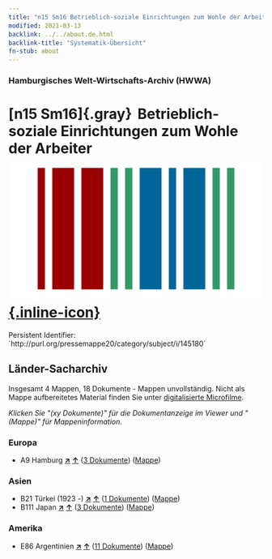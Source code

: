 ```yaml
---
title: "n15 Sm16 Betrieblich-soziale Einrichtungen zum Wohle der Arbeiter"
modified: 2021-03-13
backlink: ../../about.de.html
backlink-title: "Systematik-Übersicht"
fn-stub: about
---
```


### Hamburgisches Welt-Wirtschafts-Archiv (HWWA)

# [n15 Sm16]{.gray}&#8201; Betrieblich-soziale Einrichtungen zum Wohle der Arbeiter &#160; [![Wikidata](/images/Wikidata-logo.svg "Wikidata"){.inline-icon}](http://www.wikidata.org/entity/Q104710727)

<div class="hint">Persistent Identifier: `http://purl.org/pressemappe20/category/subject/i/145180`</div>







## Länder-Sacharchiv




Insgesamt 4 Mappen, 18 Dokumente - Mappen unvollständig.
Nicht als Mappe aufbereitetes Material finden Sie unter [digitalisierte Microfilme](/film/h1_sh.de.html).

_Klicken Sie "(xy Dokumente)" für die Dokumentanzeige im Viewer und "(Mappe)" für Mappeninformation._




### Europa

- A9 Hamburg [**&nearr;**](../../../geo/i/140905/about.de.html "Hamburg (alle Mappen)") [**&uarr;**](../../../geo/about.de.html#A9 "Ländersystematik") (<a href="https://pm20.zbw.eu/iiifview/folder/sh/140905,145180" title="über: Hamburg : Betrieblich-soziale Einrichtungen zum Wohle der Arbeiter" target="_blank">3 Dokumente</a>) ([Mappe](../../../../folder/sh/1409xx/140905/1451xx/145180/about.de.html))

### Asien

- B21 Türkei (1923 -) [**&nearr;**](../../../geo/i/141111/about.de.html "Türkei (1923 -) (alle Mappen)") [**&uarr;**](../../../geo/about.de.html#B21 "Ländersystematik") (<a href="https://pm20.zbw.eu/iiifview/folder/sh/141111,145180" title="über: Türkei (1923 -) : Betrieblich-soziale Einrichtungen zum Wohle der Arbeiter" target="_blank">1 Dokumente</a>) ([Mappe](../../../../folder/sh/1411xx/141111/1451xx/145180/about.de.html))
- B111 Japan [**&nearr;**](../../../geo/i/141272/about.de.html "Japan (alle Mappen)") [**&uarr;**](../../../geo/about.de.html#B111 "Ländersystematik") (<a href="https://pm20.zbw.eu/iiifview/folder/sh/141272,145180" title="über: Japan : Betrieblich-soziale Einrichtungen zum Wohle der Arbeiter" target="_blank">3 Dokumente</a>) ([Mappe](../../../../folder/sh/1412xx/141272/1451xx/145180/about.de.html))

### Amerika

- E86 Argentinien [**&nearr;**](../../../geo/i/141692/about.de.html "Argentinien (alle Mappen)") [**&uarr;**](../../../geo/about.de.html#E86 "Ländersystematik") (<a href="https://pm20.zbw.eu/iiifview/folder/sh/141692,145180" title="über: Argentinien : Betrieblich-soziale Einrichtungen zum Wohle der Arbeiter" target="_blank">11 Dokumente</a>) ([Mappe](../../../../folder/sh/1416xx/141692/1451xx/145180/about.de.html))








